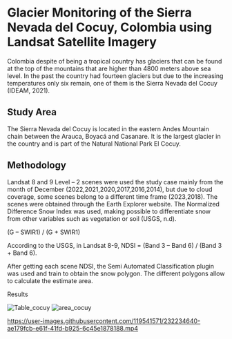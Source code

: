 # Glacier Monitoring of the Sierra Nevada del Cocuy, Colombia using Landsat Satellite Imagery 

Colombia despite of being a tropical country has glaciers that can be found at the top of the mountains that are higher than 4800 meters above sea level. In the past the country had fourteen glaciers but due to the increasing temperatures only six remain, one of them is the Sierra Nevada del Cocuy (IDEAM, 2021).

## Study Area
The Sierra Nevada del Cocuy is located in the eastern Andes Mountain chain between the Arauca, Boyacá and Casanare. It is the largest glacier in the country and is part of the Natural National Park El Cocuy.

## Methodology

Landsat 8 and 9 Level – 2 scenes were used the study case mainly from the month of December (2022,2021,2020,2017,2016,2014), but due to cloud coverage, some scenes belong to a different time frame (2023,2018). The scenes were obtained through the Earth Explorer website.
The Normalized Difference Snow Index was used, making possible to differentiate snow from other variables such as vegetation or soil (USGS, n.d).

(G – SWIR1) / (G + SWIR1)

According to the USGS, in Landsat 8-9, NDSI = (Band 3 – Band 6) / (Band 3 + Band 6).

After getting each scene NDSI, the Semi Automated Classification plugin was used and train to obtain the snow polygon. The different polygons allow to calculate the estimate area. 

Results

![Table_cocuy](https://user-images.githubusercontent.com/119541571/232345451-9fab28c5-238e-4262-8010-53b07a27b26a.jpg)
![area_cocuy](https://user-images.githubusercontent.com/119541571/232345461-a05bef67-67c0-4e65-bcc1-05fcde8c100e.png)


https://user-images.githubusercontent.com/119541571/232234640-ae179fcb-e61f-41fd-b925-6c45e1878188.mp4

